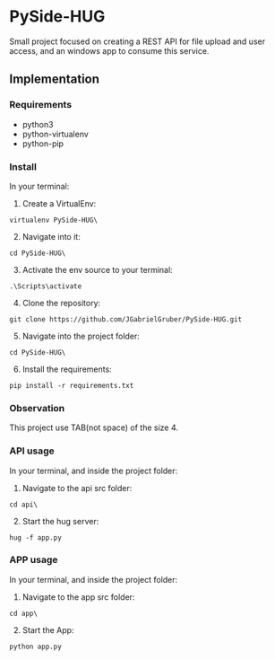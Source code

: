 # PySide-HUG
Small project focused on creating a REST API for file upload and user access, and an windows app to consume this service. 

## Implementation

### Requirements

* python3
* python-virtualenv
* python-pip
### Install

In your terminal:

1. Create a VirtualEnv:
```
virtualenv PySide-HUG\
```
2. Navigate into it:
```
cd PySide-HUG\
```
3. Activate the env source to your terminal:
```
.\Scripts\activate
```
4. Clone the repository:
```
git clone https://github.com/JGabrielGruber/PySide-HUG.git
```
5. Navigate into the project folder:
```
cd PySide-HUG\
```
6. Install the requirements:
```
pip install -r requirements.txt
```

### Observation
This project use TAB(not space) of the size 4.

### API usage
In your terminal, and inside the project folder:

1. Navigate to the api src folder:
```
cd api\
```
2. Start the hug server:
```
hug -f app.py
```

### APP usage
In your terminal, and inside the project folder:

1. Navigate to the app src folder:
```
cd app\
```
2. Start the App:
```
python app.py
```
